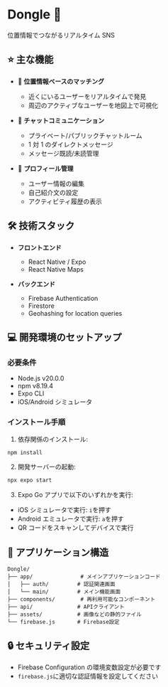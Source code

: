 # Dongle 📍

位置情報でつながるリアルタイム SNS

## ⭐️ 主な機能

- 📱 **位置情報ベースのマッチング**

  - 近くにいるユーザーをリアルタイムで発見
  - 周辺のアクティブなユーザーを地図上で可視化

- 💬 **チャットコミュニケーション**

  - プライベート/パブリックチャットルーム
  - 1 対 1 のダイレクトメッセージ
  - メッセージ既読/未読管理

- 👤 **プロフィール管理**
  - ユーザー情報の編集
  - 自己紹介文の設定
  - アクティビティ履歴の表示

## 🛠 技術スタック

- **フロントエンド**

  - React Native / Expo
  - React Native Maps

- **バックエンド**
  - Firebase Authentication
  - Firestore
  - Geohashing for location queries

## 💻 開発環境のセットアップ

### 必要条件

- Node.js v20.0.0
- npm v8.19.4
- Expo CLI
- iOS/Android シミュレータ

### インストール手順

1. 依存関係のインストール:

```bash
npm install
```

2. 開発サーバーの起動:

```bash
npx expo start
```

3. Expo Go アプリで以下のいずれかを実行:

- iOS シミュレータで実行: `i`を押す
- Android エミュレータで実行: `a`を押す
- QR コードをスキャンしてデバイスで実行

## 📱 アプリケーション構造

```
Dongle/
├── app/               # メインアプリケーションコード
│   ├── auth/         # 認証関連画面
│   └── main/         # メイン機能画面
├── components/        # 再利用可能なコンポーネント
├── api/              # APIクライアント
├── assets/           # 画像などの静的ファイル
└── firebase.js       # Firebase設定
```

## 🔒 セキュリティ設定

- Firebase Configuration の環境変数設定が必要です
- `firebase.js`に適切な認証情報を設定してください
